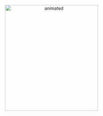 <p align="center">
  <img width="300" height="340" src="https://user-images.githubusercontent.com/90043925/192133650-581f7e7e-eb7b-4ae1-92d4-1d5b5267899b.gif" alt="animated" />
</p>

